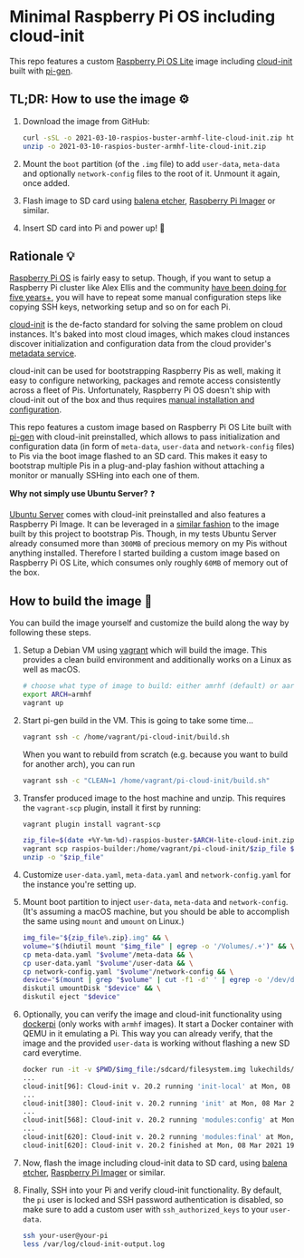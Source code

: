 # Minimal Raspberry Pi OS including cloud-init

This repo features a custom [Raspberry Pi OS Lite](https://www.raspberrypi.org/software/operating-systems/) image including [cloud-init](https://cloud-init.io/) built with [pi-gen](https://github.com/RPi-Distro/pi-gen).

## TL;DR: How to use the image :gear:

1. Download the image from GitHub:
    ```bash
    curl -sSL -o 2021-03-10-raspios-buster-armhf-lite-cloud-init.zip https://github.com/timebertt/gardener/releases/download/2021-03-10/2021-03-10-raspios-buster-armhf-lite-cloud-init.zip && \
    unzip -o 2021-03-10-raspios-buster-armhf-lite-cloud-init.zip
    ```

2. Mount the `boot` partition (of the `.img` file) to add `user-data`, `meta-data` and optionally `network-config` files to the root of it. Unmount it again, once added.
3. Flash image to SD card using [balena etcher](https://www.balena.io/etcher/), [Raspberry Pi Imager](https://www.raspberrypi.org/software/) or similar.
4. Insert SD card into Pi and power up! :rocket:

## Rationale :bulb:

[Raspberry Pi OS](https://www.raspberrypi.org/software/operating-systems/) is fairly easy to setup. Though, if you want to setup a Raspberry Pi cluster like Alex Ellis and the community [have been doing for five years+](https://alexellisuk.medium.com/five-years-of-raspberry-pi-clusters-77e56e547875), you will have to repeat some manual configuration steps like copying SSH keys, networking setup and so on for each Pi.

[cloud-init](https://cloud-init.io/) is the de-facto standard for solving the same problem on cloud instances. It's baked into most cloud images, which makes cloud instances discover initialization and configuration data from the cloud provider's [metadata service](https://cloudinit.readthedocs.io/en/latest/topics/datasources.html).

cloud-init can be used for bootstrapping Raspberry Pis as well, making it easy to configure networking, packages and remote access consistently across a fleet of Pis. Unfortunately, Raspberry Pi OS doesn't ship with cloud-init out of the box and thus requires [manual installation and configuration](https://gist.github.com/RichardBronosky/fa7d4db13bab3fbb8d9e0fff7ea88aa2).

This repo features a custom image based on Raspberry Pi OS Lite built with [pi-gen](https://github.com/RPi-Distro/pi-gen) with cloud-init preinstalled, which allows to pass initialization and configuration data (in form of `meta-data`, `user-data` and `network-config` files) to Pis via the boot image flashed to an SD card. This makes it easy to bootstrap multiple Pis in a plug-and-play fashion without attaching a monitor or manually SSHing into each one of them.

**Why not simply use Ubuntu Server?** :question:

[Ubuntu Server](https://ubuntu.com/download/raspberry-pi) comes with cloud-init preinstalled and also features a Raspberry Pi Image. It can be leveraged in a [similar fashion](https://gitlab.com/Bjorn_Samuelsson/raspberry-pi-cloud-init-wifi) to the image built by this project to bootstrap Pis. Though, in my tests Ubuntu Server already consumed more than `300MB` of precious memory on my Pis without anything installed. Therefore I started building a custom image based on Raspberry Pi OS Lite, which consumes only roughly `60MB` of memory out of the box.

## How to build the image :construction:

You can build the image yourself and customize the build along the way by following these steps.

1. Setup a Debian VM using [vagrant](https://www.vagrantup.com/) which will build the image. This provides a clean build environment and additionally works on a Linux as well as macOS.
    ```bash
    # choose what type of image to build: either amrhf (default) or aarch64 (experimental)
    export ARCH=armhf
    vagrant up
    ```

2. Start pi-gen build in the VM. This is going to take some time...
    ```bash
    vagrant ssh -c /home/vagrant/pi-cloud-init/build.sh
    ```
    When you want to rebuild from scratch (e.g. because you want to build for another arch), you can run
    ```bash
    vagrant ssh -c "CLEAN=1 /home/vagrant/pi-cloud-init/build.sh"
    ```

3. Transfer produced image to the host machine and unzip.
    This requires the `vagrant-scp` plugin, install it first by running:
    ```bash
    vagrant plugin install vagrant-scp
    ```
    ```bash
    zip_file=$(date +%Y-%m-%d)-raspios-buster-$ARCH-lite-cloud-init.zip && \
    vagrant scp raspios-builder:/home/vagrant/pi-cloud-init/$zip_file $zip_file && \
    unzip -o "$zip_file"
    ```

4. Customize `user-data.yaml`, `meta-data.yaml` and `network-config.yaml` for the instance you're setting up.

5. Mount boot partition to inject `user-data`, `meta-data` and `network-config`.
    (It's assuming a macOS machine, but you should be able to accomplish the same using `mount` and `umount` on Linux.)
    ```bash
    img_file="${zip_file%.zip}.img" && \
    volume="$(hdiutil mount "$img_file" | egrep -o '/Volumes/.+')" && \
    cp meta-data.yaml "$volume"/meta-data && \
    cp user-data.yaml "$volume"/user-data && \
    cp network-config.yaml "$volume"/network-config && \
    device="$(mount | grep "$volume" | cut -f1 -d' ' | egrep -o '/dev/disk.')" && \
    diskutil umountDisk "$device" && \
    diskutil eject "$device"
    ```

6. Optionally, you can verify the image and cloud-init functionality using [dockerpi](https://github.com/lukechilds/dockerpi) (only works with `armhf` images). It start a Docker container with QEMU in it emulating a Pi. This way you can already verify, that the image and the provided `user-data` is working without flashing a new SD card everytime.
    ```bash
    docker run -it -v $PWD/$img_file:/sdcard/filesystem.img lukechilds/dockerpi:vm
    ...
    cloud-init[96]: Cloud-init v. 20.2 running 'init-local' at Mon, 08 Mar 2021 19:54:02 +0000. Up 53.20 seconds.
    ...
    cloud-init[380]: Cloud-init v. 20.2 running 'init' at Mon, 08 Mar 2021 19:54:42 +0000. Up 93.34 seconds.
    ...
    cloud-init[568]: Cloud-init v. 20.2 running 'modules:config' at Mon, 08 Mar 2021 19:55:48 +0000. Up 159.10 seconds.
    ...
    cloud-init[620]: Cloud-init v. 20.2 running 'modules:final' at Mon, 08 Mar 2021 19:56:05 +0000. Up 175.50 seconds.
    cloud-init[620]: Cloud-init v. 20.2 finished at Mon, 08 Mar 2021 19:56:08 +0000. Datasource DataSourceNoCloud [seed=/dev/sda1][dsmode=net].  Up 179.17 seconds
    ```

7. Now, flash the image including cloud-init data to SD card, using [balena etcher](https://www.balena.io/etcher/), [Raspberry Pi Imager](https://www.raspberrypi.org/software/) or similar.

8. Finally, SSH into your Pi and verify cloud-init functionality. By default, the `pi` user is locked and SSH password authentication is disabled, so make sure to add a custom user with `ssh_authorized_keys` to your `user-data`.
    ```bash
    ssh your-user@your-pi
    less /var/log/cloud-init-output.log
    ```
